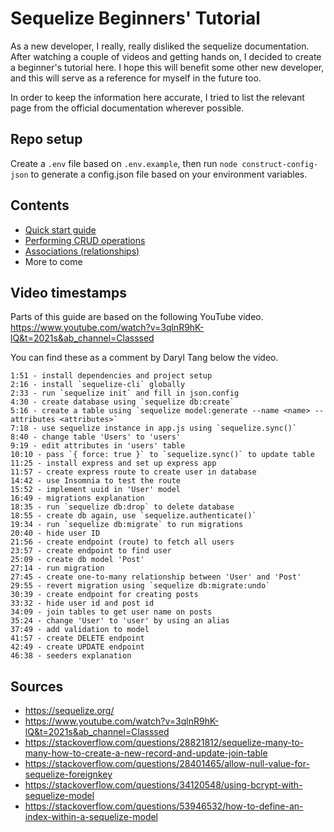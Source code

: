 # Sequelize Beginners' Tutorial

As a new developer, I really, really disliked the sequelize documentation. After watching a couple of videos and getting hands on, I decided to create a beginner's tutorial here. I hope this will benefit some other new developer, and this will serve as a reference for myself in the future too.

In order to keep the information here accurate, I tried to list the relevant page from the official documentation wherever possible.

## Repo setup

Create a `.env` file based on `.env.example`, then run `node construct-config-json` to generate a config.json file based on your environment variables.

## Contents

- [Quick start guide](/docs/quick-start.md)
- [Performing CRUD operations](/docs/basic-crud.md)
- [Associations (relationships)](/docs/assocations.md)
- More to come

## Video timestamps

Parts of this guide are based on the following YouTube video. https://www.youtube.com/watch?v=3qlnR9hK-lQ&t=2021s&ab_channel=Classsed

You can find these as a comment by Daryl Tang below the video.

```
1:51 - install dependencies and project setup
2:16 - install `sequelize-cli` globally
2:33 - run `sequelize init` and fill in json.config
4:30 - create database using `sequelize db:create`
5:16 - create a table using `sequelize model:generate --name <name> --attributes <attributes>`
7:18 - use sequelize instance in app.js using `sequelize.sync()`
8:40 - change table 'Users' to 'users'
9:19 - edit attributes in 'users' table
10:10 - pass `{ force: true }` to `sequelize.sync()` to update table
11:25 - install express and set up express app
11:57 - create express route to create user in database
14:42 - use Insomnia to test the route
15:52 - implement uuid in 'User' model
16:49 - migrations explanation
18:35 - run `sequelize db:drop` to delete database
18:55 - create db again, use `sequelize.authenticate()`
19:34 - run `sequelize db:migrate` to run migrations
20:40 - hide user ID
21:56 - create endpoint (route) to fetch all users
23:57 - create endpoint to find user
25:09 - create db model 'Post'
27:14 - run migration
27:45 - create one-to-many relationship between 'User' and 'Post'
29:55 - revert migration using `sequelize db:migrate:undo`
30:39 - create endpoint for creating posts
33:32 - hide user id and post id
34:09 - join tables to get user name on posts
35:24 - change 'User' to 'user' by using an alias
37:49 - add validation to model
41:57 - create DELETE endpoint
42:49 - create UPDATE endpoint
46:38 - seeders explanation

```

## Sources

- https://sequelize.org/
- https://www.youtube.com/watch?v=3qlnR9hK-lQ&t=2021s&ab_channel=Classsed
- https://stackoverflow.com/questions/28821812/sequelize-many-to-many-how-to-create-a-new-record-and-update-join-table
- https://stackoverflow.com/questions/28401465/allow-null-value-for-sequelize-foreignkey
- https://stackoverflow.com/questions/34120548/using-bcrypt-with-sequelize-model
- https://stackoverflow.com/questions/53946532/how-to-define-an-index-within-a-sequelize-model
